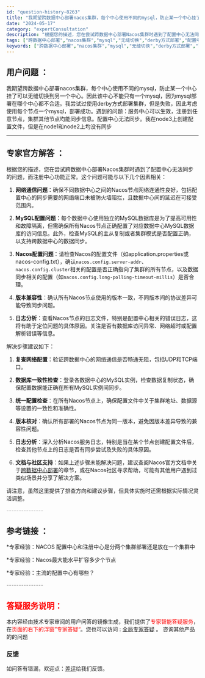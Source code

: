 ```yaml
---
id: "question-history-8263"
title: "我期望跨数据中心部署nacos集群，每个中心使用不同的mysql，防止某一个中心挂了可以无缝切换到另一个中"
date: "2024-05-17"
category: "expertConsultation"
description: "根据您的描述，您在尝试跨数据中心部署Nacos集群时遇到了配置中心无法同步的问题，而注册中心功能正常。这个问题可能与以下几个因素相关：1. **网络通信问题**：确保不同数据中心之间的Nacos节点网络连通性良好，包括配置中心的同步需要的网络端口未被防火墙阻拦，且数据中心间的延迟在可接受范围内。2."
tags: ["跨数据中心部署","nacos集群","mysql","无缝切换","derby方式部署","配置中心无法同步","创建配置文件","同步信息"]
keywords: ["跨数据中心部署","nacos集群","mysql","无缝切换","derby方式部署","配置中心无法同步","创建配置文件","同步信息"]
---
```


## 用户问题 ： 
 我期望跨数据中心部署nacos集群，每个中心使用不同的mysql，防止某一个中心挂了可以无缝切换到另一个中心。因此该中心不能只有一个mysql，因为mysql部署在哪个中心都不合适。我尝试过使用derby方式部署集群，但是失败，因此考虑使用每个节点一个mysql，部署成功。遇到的问题：服务中心可以生效，注册到任意节点，集群其他节点均能同步信息。配置中心无法同步。我在node3上创建配置文件，但是在node1和node2上均没有同步  

---------------
## 专家官方解答 ：

根据您的描述，您在尝试跨数据中心部署Nacos集群时遇到了配置中心无法同步的问题，而注册中心功能正常。这个问题可能与以下几个因素相关：

1. **网络通信问题**：确保不同数据中心之间的Nacos节点网络连通性良好，包括配置中心的同步需要的网络端口未被防火墙阻拦，且数据中心间的延迟在可接受范围内。

2. **MySQL配置问题**：每个数据中心使用独立的MySQL数据库是为了提高可用性和故障隔离，但需确保所有Nacos节点正确配置了对应数据中心MySQL数据库的访问信息。此外，检查MySQL的主从复制或者集群模式是否配置正确，以支持跨数据中心的数据同步。

3. **Nacos配置问题**：请检查Nacos的配置文件（如application.properties或nacos-config.txt），确认`nacos.config.server-addr`、`nacos.config.cluster`相关的配置是否正确指向了集群的所有节点，以及数据同步相关的配置（如`nacos.config.long-polling-timeout-millis`）是否合理。

4. **版本兼容性**：确认所有Nacos节点使用的版本一致，不同版本间的协议差异可能导致同步问题。

5. **日志分析**：查看Nacos节点的日志文件，特别是配置中心相关的错误日志，这将有助于定位问题的具体原因。关注是否有数据库访问异常、网络超时或配置解析错误等信息。

解决步骤建议如下：

1. **复查网络配置**：验证跨数据中心的网络通信是否畅通无阻，包括UDP和TCP端口。

2. **数据库一致性检查**：登录各数据中心的MySQL实例，检查数据复制状态，确保配置数据能正确在所有MySQL实例间同步。

3. **统一配置检查**：在所有Nacos节点上，确保配置文件中关于集群地址、数据源等设置的一致性和准确性。

4. **版本核对**：确认所有部署的Nacos节点为同一版本，避免因版本差异导致的兼容性问题。

5. **日志分析**：深入分析Nacos服务日志，特别是当在某个节点创建配置文件后，检查其他节点上的日志是否有同步尝试及失败的具体原因。

6. **文档与社区支持**：如果上述步骤未能解决问题，建议查阅Nacos官方文档中关于[跨数据中心部署](https://nacos.io/zh-cn/docs/deployment.html)的章节，或在Nacos社区寻求帮助，可能有其他用户遇到过类似场景并分享了解决方案。

请注意，虽然这里提供了排查方向和建议步骤，但具体实施时还需根据实际情况灵活调整。


<font color="#949494">---------------</font> 


## 参考链接 ：

*专家经验：NACOS 配置中心和注册中心是分两个集群部署还是放在一个集群中 
 
 *专家经验：Nacos最大能水平扩容多少个节点 
 
 *专家经验：主流的配置中心有哪些？ 


 <font color="#949494">---------------</font> 
 


## <font color="#FF0000">答疑服务说明：</font> 

本内容经由技术专家审阅的用户问答的镜像生成，我们提供了<font color="#FF0000">专家智能答疑服务</font>，在<font color="#FF0000">页面的右下的浮窗”专家答疑“</font>。您也可以访问 : [全局专家答疑](https://answer.opensource.alibaba.com/docs/intro) 。 咨询其他产品的的问题

### 反馈
如问答有错漏，欢迎点：[差评](https://ai.nacos.io/user/feedbackByEnhancerGradePOJOID?enhancerGradePOJOId=13612)给我们反馈。
